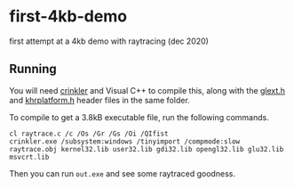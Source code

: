 # first-4kb-demo
first attempt at a 4kb demo with raytracing (dec 2020)

Running
---

You will need [crinkler](https://github.com/runestubbe/Crinkler) and Visual C++ to compile this, along with the [glext.h](https://www.khronos.org/registry/OpenGL/api/GL/glext.h) and [khrplatform.h](https://www.khronos.org/registry/EGL/api/KHR/khrplatform.h) header files in the same folder.

To compile to get a 3.8kB executable file, run the following commands.

```
cl raytrace.c /c /Os /Gr /Gs /Oi /QIfist
crinkler.exe /subsystem:windows /tinyimport /compmode:slow raytrace.obj kernel32.lib user32.lib gdi32.lib opengl32.lib glu32.lib msvcrt.lib
```

Then you can run `out.exe` and see some raytraced goodness.
